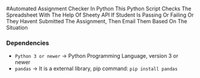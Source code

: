 #Automated Assignment Checker In Python
This Python Script Checks The Spreadsheet With The Help Of Sheety API If Student Is Passing
Or Failing Or They Havent Submitted The Assignment, Then Email Them Based On The Situation

### Dependencies
- `Python 3 or newer` -> Python Programming Language, version 3 or newer
- `pandas` -> It is a external library, pip command: `pip install pandas`

